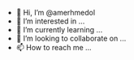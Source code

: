 - 👋 Hi, I’m @amerhmedol
- 👀 I’m interested in ...
- 🌱 I’m currently learning ...
- 💞️ I’m looking to collaborate on ...
- 📫 How to reach me ...

<!---
amerhmedol/amerhmedol is a ✨ special ✨ repository because its `README.md` (this file) appears on your GitHub profile.
You can click the Preview link to take a look at your changes.
--->
